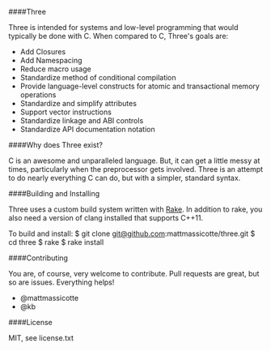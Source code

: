 ####Three

Three is intended for systems and low-level programming that would typically be done with C.  When compared to C, Three's goals are:

- Add Closures
- Add Namespacing
- Reduce macro usage
- Standardize method of conditional compilation
- Provide language-level constructs for atomic and transactional memory operations
- Standardize and simplify attributes
- Support vector instructions
- Standardize linkage and ABI controls
- Standardize API documentation notation

####Why does Three exist?

C is an awesome and unparalleled language.  But, it can get a little messy at times, particularly when the preprocessor gets involved.  Three is an attempt to do nearly everything C can do, but with a simpler, standard syntax.

####Building and Installing

Three uses a custom build system written with [Rake](http://rake.rubyforge.org/).  In addition to rake, you also need a version of clang installed that supports C++11.

To build and install:
    $ git clone git@github.com:mattmassicotte/three.git
    $ cd three
    $ rake
    $ rake install

####Contributing

You are, of course, very welcome to contribute.  Pull requests are great, but so are issues.  Everything helps!

- @mattmassicotte
- @kb

####License

MIT, see license.txt
